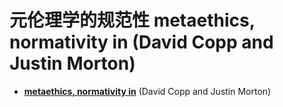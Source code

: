 # 元伦理学的规范性 metaethics, normativity in (David Copp and Justin Morton)

* [**metaethics, normativity in**](https://plato.stanford.edu/entries/normativity-metaethics/) (David Copp and Justin Morton)
